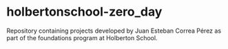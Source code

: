 # holbertonschool-zero_day

Repository containing projects developed by Juan Esteban Correa Pérez as part of the foundations program at Holberton School.
